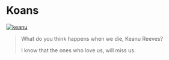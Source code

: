 # Koans

[![keanu][2]][1]

> What do you think happens when we die, Keanu Reeves?
>
> I know that the ones who love us, will miss us.

[2]:https://i.ytimg.com/vi/oNu6NyMkp8k/mqdefault.jpg
[1]:https://youtube.com/watch?v=oNu6NyMkp8k&t=9m50s
